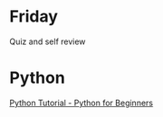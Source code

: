 # Friday
Quiz and self review

# Python
[Python Tutorial - Python for Beginners](https://youtu.be/_uQrJ0TkZlc)


